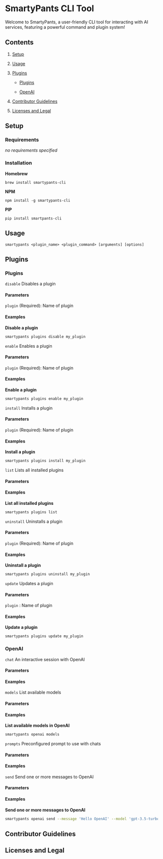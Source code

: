 # SmartyPants CLI Tool

Welcome to SmartyPants, a user-friendly CLI tool for interacting with AI services, featuring a powerful command and plugin system!

## Contents

1. [Setup](#setup)
2. [Usage](#usage)
3. [Plugins](#plugins)
    
    - [Plugins](#Plugins)
    
    - [OpenAI](#OpenAI)
    
4. [Contributor Guidelines](#contributor-guidelines)
5. [Licenses and Legal](#licenses-and-legal)

## Setup

### Requirements

_no requirements specified_

### Installation

**Homebrew**

`brew install smartypants-cli`

**NPM**

`npm install -g smartypants-cli`

**PIP**

`pip install smartpants-cli`


## Usage

`smartypants <plugin_name> <plugin_command> [arguments] [options]`


## Plugins


### Plugins


`disable` Disables a plugin

#### Parameters



`plugin` (Required): Name of plugin



#### Examples



**Disable a plugin**
```bash
smartypants plugins disable my_plugin
```




`enable` Enables a plugin

#### Parameters



`plugin` (Required): Name of plugin



#### Examples



**Enable a plugin**
```bash
smartypants plugins enable my_plugin
```




`install` Installs a plugin

#### Parameters



`plugin` (Required): Name of plugin



#### Examples



**Install a plugin**
```bash
smartypants plugins install my_plugin
```




`list` Lists all installed plugins

#### Parameters



#### Examples



**List all installed plugins**
```bash
smartypants plugins list
```




`uninstall` Uninstalls a plugin

#### Parameters



`plugin` (Required): Name of plugin



#### Examples



**Uninstall a plugin**
```bash
smartypants plugins uninstall my_plugin
```




`update` Updates a plugin

#### Parameters



`plugin` : Name of plugin



#### Examples



**Update a plugin**
```bash
smartypants plugins update my_plugin
```





### OpenAI


`chat` An interactive session with OpenAI

#### Parameters



#### Examples




`models` List available models

#### Parameters



#### Examples



**List available models in OpenAI**
```bash
smartypants openai models
```




`prompts` Preconfigured prompt to use with chats

#### Parameters



#### Examples




`send` Send one or more messages to OpenAI

#### Parameters



#### Examples



**Send one or more messages to OpenAI**
```bash
smartypants openai send --message 'Hello OpenAI' --model 'gpt-3.5-turbo'
```






## Contributor Guidelines



## Licenses and Legal

